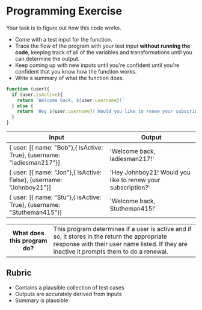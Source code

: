 # Programming Exercise

Your task is to figure out how this code works.

* Come with a test input for the function.
* Trace the flow of the program with your test input **without running the code**, keeping track of all of the variables and transformations until you can determine the output.
* Keep coming up with new inputs until you're confident until you're confident that you know how the function works.
* Write a summary of what the function does.

```js
function (user){
  if (user.isActive){
    return `Welcome back, ${user.username}!`
  } else {
    return `Hey ${user.username}! Would you like to renew your subscription?`
  }
}
```

| Input                                                                  | Output                                                      |
| -----                                                                  | ------------------------------------------------------------|
| { user: [{ name: "Bob"},{ isActive: True}, {username: "ladiesman217"}] | 'Welcome back, ladiesman217!'                               |
| { user: [{ name: "Jon"},{ isActive: False}, {username: "Johnboy21"}]   | 'Hey Johnboy21! Would you like to renew your subscription?' |
| { user: [{ name: "Stu"},{ isActive: True}, {username: "Stutheman415"}] | 'Welcome back, Stutheman415!'                               |

<table>
  <tr>
    <th>What does this program do?</th>
    <td>This program determines if a user is active and if so, it stores in the return the appropriate response with their user name listed. If they are inactive it prompts them to do a renewal.</td>
  </tr>
</table>

## Rubric

* Contains a plausible collection of test cases
* Outputs are accurately derived from inputs
* Summary is plausible
